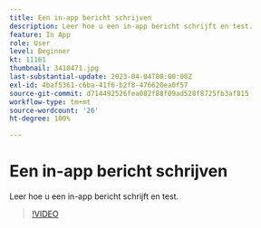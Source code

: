 ```yaml
---
title: Een in-app bericht schrijven
description: Leer hoe u een in-app bericht schrijft en test.
feature: In App
role: User
level: Beginner
kt: 11161
thumbnail: 3410471.jpg
last-substantial-update: 2023-04-04T00:00:00Z
exl-id: 4baf5361-c6ba-41f6-b2f8-476620ea0f57
source-git-commit: d714492526fea082f88f09ad528f8725fb3af815
workflow-type: tm+mt
source-wordcount: '26'
ht-degree: 100%

---
```


# Een in-app bericht schrijven

Leer hoe u een in-app bericht schrijft en test.

>[!VIDEO](https://video.tv.adobe.com/v/3410471?quality=12&learn=on)
